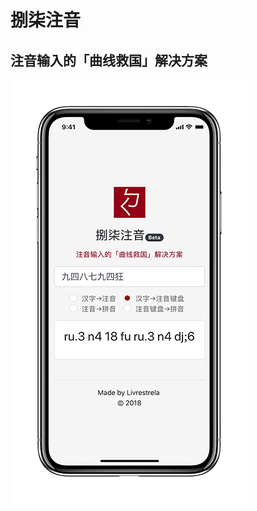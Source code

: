# 捌柒注音
## 注音输入的「曲线救国」解决方案

![image](https://github.com/signxer/zhuyin87/raw/master/images/small.jpg)
